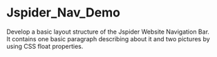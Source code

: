 # Jspider_Nav_Demo
Develop a basic layout structure of the Jspider Website Navigation Bar. <br>
It contains one basic paragraph describing about it and two pictures by using CSS float properties.
